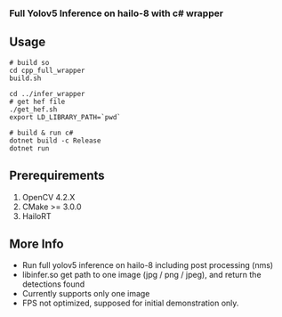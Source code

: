 
### Full Yolov5 Inference on hailo-8 with c# wrapper

## Usage   
```
# build so
cd cpp_full_wrapper 
build.sh

cd ../infer_wrapper
# get hef file
./get_hef.sh
export LD_LIBRARY_PATH=`pwd`

# build & run c#
dotnet build -c Release
dotnet run

```
## Prerequirements   
1. OpenCV 4.2.X   
2. CMake >= 3.0.0   
3. HailoRT   

## More Info   
- Run full yolov5 inference on hailo-8 including post processing (nms)   
- libinfer.so get path to one image (jpg / png / jpeg), and return the detections found   
- Currently supports only one image   
- FPS not optimized, supposed for initial demonstration only.   
